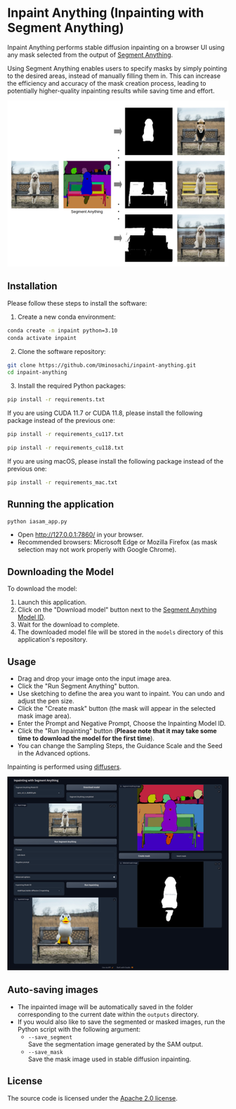# Inpaint Anything (Inpainting with Segment Anything)

Inpaint Anything performs stable diffusion inpainting on a browser UI using any mask selected from the output of [Segment Anything](https://github.com/facebookresearch/segment-anything).


Using Segment Anything enables users to specify masks by simply pointing to the desired areas, instead of manually filling them in. This can increase the efficiency and accuracy of the mask creation process, leading to potentially higher-quality inpainting results while saving time and effort.

![Explanation image](images/inpaint_anything_explanation_image_1.png)

## Installation

Please follow these steps to install the software:

1. Create a new conda environment:

```bash
conda create -n inpaint python=3.10
conda activate inpaint
```

2. Clone the software repository:

```bash
git clone https://github.com/Uminosachi/inpaint-anything.git
cd inpaint-anything
```

3. Install the required Python packages:

```bash
pip install -r requirements.txt
```

If you are using CUDA 11.7 or CUDA 11.8, please install the following package instead of the previous one:

```bash
pip install -r requirements_cu117.txt
```

```bash
pip install -r requirements_cu118.txt
```

If you are using macOS, please install the following package instead of the previous one:

```bash
pip install -r requirements_mac.txt
```

## Running the application

```bash
python iasam_app.py
```

* Open http://127.0.0.1:7860/ in your browser.
* Recommended browsers: Microsoft Edge or Mozilla Firefox (as mask selection may not work properly with Google Chrome).

## Downloading the Model

To download the model:

1. Launch this application.
2. Click on the "Download model" button next to the [Segment Anything Model ID](https://github.com/facebookresearch/segment-anything#model-checkpoints).
3. Wait for the download to complete.
4. The downloaded model file will be stored in the `models` directory of this application's repository.

## Usage

* Drag and drop your image onto the input image area.
* Click the "Run Segment Anything" button.
* Use sketching to define the area you want to inpaint. You can undo and adjust the pen size.
* Click the "Create mask" button (the mask will appear in the selected mask image area).
* Enter the Prompt and Negative Prompt, Choose the Inpainting Model ID.
* Click the "Run Inpainting" button (**Please note that it may take some time to download the model for the first time**).
* You can change the Sampling Steps, the Guidance Scale and the Seed in the Advanced options.

Inpainting is performed using [diffusers](https://github.com/huggingface/diffusers).

![UI image](images/inpaint_anything_ui_image_1.png)

## Auto-saving images

* The inpainted image will be automatically saved in the folder corresponding to the current date within the `outputs` directory.
* If you would also like to save the segmented or masked images, run the Python script with the following argument:
  * `--save_segment`  
  Save the segmentation image generated by the SAM output.
  * `--save_mask`  
  Save the mask image used in stable diffusion inpainting.

## License

The source code is licensed under the [Apache 2.0 license](LICENSE).